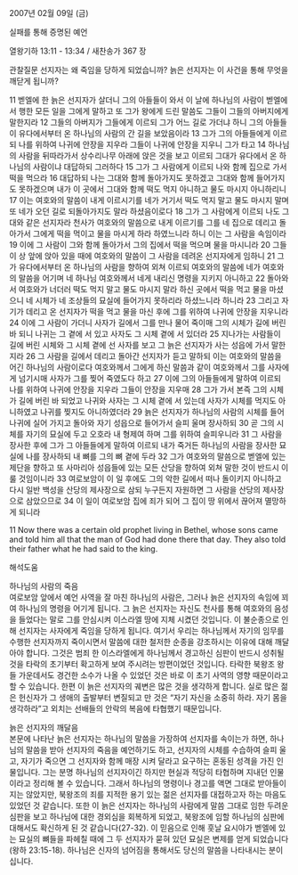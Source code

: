 2007년 02월 09일 (금)

실패를 통해 증명된 예언



열왕기하 13:11 - 13:34 / 새찬송가 367 장


관찰질문
선지자는 왜 죽임을 당하게 되었습니까?
늙은 선지자는 이 사건을 통해 무엇을 깨닫게 됩니까?

11 벧엘에 한 늙은 선지자가 살더니 그의 아들들이 와서 이 날에 하나님의 사람이 벧엘에서 행한 모든 일을 그에게 말하고 또 그가 왕에게 드린 말씀도 그들이 그들의 아버지에게 말한지라 12 그들의 아버지가 그들에게 이르되 그가 어느 길로 가더냐 하니 그의 아들들이 유다에서부터 온 하나님의 사람의 간 길을 보았음이라 13 그가 그의 아들들에게 이르되 나를 위하여 나귀에 안장을 지우라 그들이 나귀에 안장을 지우니 그가 타고 14 하나님의 사람을 뒤따라가서 상수리나무 아래에 앉은 것을 보고 이르되 그대가 유다에서 온 하나님의 사람이냐 대답하되 그러하다 15 그가 그 사람에게 이르되 나와 함께 집으로 가서 떡을 먹으라 16 대답하되 나는 그대와 함께 돌아가지도 못하겠고 그대와 함께 들어가지도 못하겠으며 내가 이 곳에서 그대와 함께 떡도 먹지 아니하고 물도 마시지 아니하리니 17 이는 여호와의 말씀이 내게 이르시기를 네가 거기서 떡도 먹지 말고 물도 마시지 말며 또 네가 오던 길로 되돌아가지도 말라 하셨음이로다 18 그가 그 사람에게 이르되 나도 그대와 같은 선지자라 천사가 여호와의 말씀으로 내게 이르기를 그를 네 집으로 데리고 돌아가서 그에게 떡을 먹이고 물을 마시게 하라 하였느니라 하니 이는 그 사람을 속임이라 19 이에 그 사람이 그와 함께 돌아가서 그의 집에서 떡을 먹으며 물을 마시니라 20 그들이 상 앞에 앉아 있을 때에 여호와의 말씀이 그 사람을 데려온 선지자에게 임하니 21 그가 유다에서부터 온 하나님의 사람을 향하여 외쳐 이르되 여호와의 말씀에 네가 여호와의 말씀을 어기며 네 하나님 여호와께서 네게 내리신 명령을 지키지 아니하고 22 돌아와서 여호와가 너더러 떡도 먹지 말고 물도 마시지 말라 하신 곳에서 떡을 먹고 물을 마셨으니 네 시체가 네 조상들의 묘실에 들어가지 못하리라 하셨느니라 하니라 23 그리고 자기가 데리고 온 선지자가 떡을 먹고 물을 마신 후에 그를 위하여 나귀에 안장을 지우니라 24 이에 그 사람이 가더니 사자가 길에서 그를 만나 물어 죽이매 그의 시체가 길에 버린 바 되니 나귀는 그 곁에 서 있고 사자도 그 시체 곁에 서 있더라 25 지나가는 사람들이 길에 버린 시체와 그 시체 곁에 선 사자를 보고 그 늙은 선지자가 사는 성읍에 가서 말한지라 26 그 사람을 길에서 데리고 돌아간 선지자가 듣고 말하되 이는 여호와의 말씀을 어긴 하나님의 사람이로다 여호와께서 그에게 하신 말씀과 같이 여호와께서 그를 사자에게 넘기시매 사자가 그를 찢어 죽였도다 하고 27 이에 그의 아들들에게 말하여 이르되 나를 위하여 나귀에 안장을 지우라 그들이 안장을 지우매 28 그가 가서 본즉 그의 시체가 길에 버린 바 되었고 나귀와 사자는 그 시체 곁에 서 있는데 사자가 시체를 먹지도 아니하였고 나귀를 찢지도 아니하였더라 29 늙은 선지자가 하나님의 사람의 시체를 들어 나귀에 실어 가지고 돌아와 자기 성읍으로 들어가서 슬피 울며 장사하되 30 곧 그의 시체를 자기의 묘실에 두고 오호라 내 형제여 하며 그를 위하여 슬피우니라 31 그 사람을 장사한 후에 그가 그 아들들에게 말하여 이르되 내가 죽거든 하나님의 사람을 장사한 묘실에 나를 장사하되 내 뼈를 그의 뼈 곁에 두라 32 그가 여호와의 말씀으로 벧엘에 있는 제단을 향하고 또 사마리아 성읍들에 있는 모든 산당을 향하여 외쳐 말한 것이 반드시 이룰 것임이니라 33 여로보암이 이 일 후에도 그의 악한 길에서 떠나 돌이키지 아니하고 다시 일반 백성을 산당의 제사장으로 삼되 누구든지 자원하면 그 사람을 산당의 제사장으로 삼았으므로 34 이 일이 여로보암 집에 죄가 되어 그 집이 땅 위에서 끊어져 멸망하게 되니라 

11 Now there was a certain old prophet living in Bethel, whose sons came and told him all that the man of God had done there that day. They also told their father what he had said to the king.

해석도움





하나님의 사람의 죽음  
여로보암 앞에서 예언 사역을 잘 마친 하나님의 사람은, 그러나 늙은 선지자의 속임에 꾀여 하나님의 명령을 어기게 됩니다. 그 늙은 선지자는 자신도 천사를 통해 여호와의 음성을 들었다는 말로 그를 안심시켜 이스라엘 땅에 지체 시켰던 것입니다. 이 불순종으로 인해 선지자는 사자에게 죽임을 당하게 됩니다. 여기서 우리는 하나님께서 자기의 임무를 수행한 선지자까지 죽이시면서 말씀에 대한 철저한 순종을 강조하시는 이유에 대해 깨달아야 합니다. 그것은 범죄 한 이스라엘에게 하나님께서 경고하신 심판이 반드시 성취될 것을 타락의 초기부터 확고하게 보여 주시려는 방편이었던 것입니다. 타락한 북왕조 왕들 가운데서도 경건한 소수가 나올 수 있었던 것은 바로 이 초기 사역의 영향 때문이라고 할 수 있습니다. 한편 이 늙은 선지자의 궤변은 많은 것을 생각하게 합니다. 실로 많은 젊은 헌신자가 그 생애의 출발부터 변질되고 만 것은 “자기 자신을 소중히 하라. 자기 몸을 생각하라”고 외치는 선배들의 안락의 복음에 타협했기 때문입니다.  

늙은 선지자의 깨달음  
본문에 나타난 늙은 선지자는 하나님의 말씀을 가장하여 선지자를 속이는가 하면, 하나님의 말씀을 받아 선지자의 죽음을 예언하기도 하고, 선지자의 시체를 수습하여 슬피 울고, 자기가 죽으면 그 선지자와 함께 매장 시켜 달라고 요구하는 혼동된 성격을 가진 인물입니다. 그는 분명 하나님의 선지자이긴 하지만 현실과 적당히 타협하며 지내던 인물이라고 정리해 볼 수 있습니다. 그래서 하나님의 명령이나 경고를 액면 그대로 받아들이지는 않았지만, 북왕조의 죄를 지적한 용기 있는 젊은 선지자를 대접하고자 하는 마음도 있었던 것 같습니다. 또한 이 늙은 선지자는 하나님의 사람에게 말씀 그대로 임한 두려운 심판을 보고 하나님에 대한 경외심을 회복하게 되었고, 북왕조에 임할 하나님의 심판에 대해서도 확신하게 된 것 같습니다(27-32). 이 믿음으로 인해 훗날 요시야가 벧엘에 있는 묘실의 뼈들을 파헤칠 때에 그 두 선지자가 묻혀 있던 묘실은 변제를 얻게 되었습니다(왕하 23:15-18). 하나님은 신자의 넘어짐을 통해서도 당신의 말씀을 나타내시는 분이십니다.
